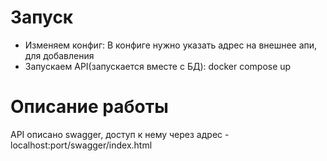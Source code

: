 # Запуск
* Изменяем конфиг:
  В конфиге нужно указать адрес на внешнее апи, для добавления
* Запускаем API(запускается вместе с БД):
  docker compose up
# Описание работы
API описано swagger, доступ к нему через адрес - localhost:port/swagger/index.html

